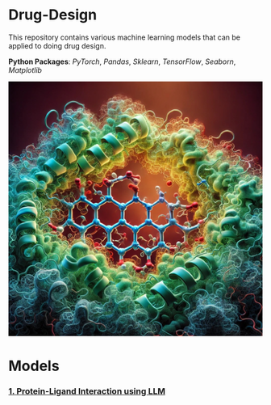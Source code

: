 # Drug-Design

This repository contains various machine learning models that can be applied to doing drug design.

**Python Packages**: *PyTorch*, *Pandas*, *Sklearn*, *TensorFlow*, *Seaborn*, *Matplotlib*

<img src="img1.jpeg" alt="image1" width="850"/>


# Models

### [1. Protein-Ligand Interaction using LLM](https://github.com/bzkarimi/ML-Projects/tree/main/water-quality)


